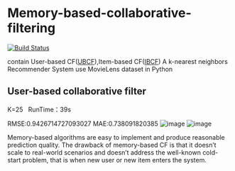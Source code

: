 # Memory-based-collaborative-filtering

[![Build Status](https://travis-ci.org/fuhailin/Memory-based-collaborative-filtering.svg?branch=master)](https://travis-ci.org/fuhailin/Memory-based-collaborative-filtering)

contain User-based CF([UBCF](https://github.com/fuhailin/Memory-based-collaborative-filtering/blob/master/kNNUBCF.py)),Item-based CF([IBCF](https://github.com/fuhailin/Memory-based-collaborative-filtering/blob/master/kNNIBCF.py))
A k-nearest neighbors Recommender System use MovieLens dataset in Python

## User-based collaborative filter
K=25    RunTime：39s

RMSE:0.9426714727093027
MAE:0.738091820385
![image](https://github.com/fuhailin/Memory-based-collaborative-filtering/blob/master/Datas/IBCF.png)
![image](https://github.com/fuhailin/Memory-based-collaborative-filtering/blob/master/Datas/UBCF.png)

Memory-based algorithms are easy to implement and produce reasonable prediction quality.
The drawback of memory-based CF is that it doesn’t scale to real-world scenarios and doesn’t address the well-known cold-start problem, that is when new user or new item enters the system.
